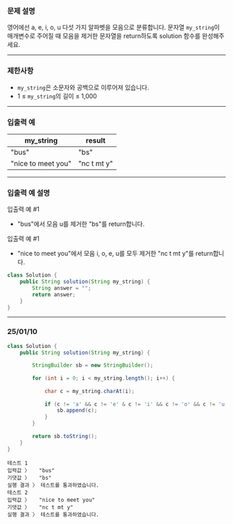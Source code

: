 ### **문제 설명**

영어에선 a, e, i, o, u 다섯 가지 알파벳을 모음으로 분류합니다. 문자열 `my_string`이 매개변수로 주어질 때 모음을 제거한 문자열을 return하도록 solution 함수를 완성해주세요.

---

### 제한사항

- `my_string`은 소문자와 공백으로 이루어져 있습니다.
- 1 ≤ `my_string`의 길이 ≤ 1,000

---

### 입출력 예

| my_string | result |
| --- | --- |
| "bus" | "bs" |
| "nice to meet you" | "nc t mt y" |

---

### 입출력 예 설명

입출력 예 #1

- "bus"에서 모음 u를 제거한 "bs"를 return합니다.

입출력 예 #1

- "nice to meet you"에서 모음 i, o, e, u를 모두 제거한 "nc t mt y"를 return합니다.

```java
class Solution {
    public String solution(String my_string) {
        String answer = "";
        return answer;
    }
}
```

---

### 25/01/10

```java
class Solution {
    public String solution(String my_string) {
        
        StringBuilder sb = new StringBuilder();
        
        for (int i = 0; i < my_string.length(); i++) {
            
            char c = my_string.charAt(i);
            
            if (c != 'a' && c != 'e' & c != 'i' && c != 'o' && c != 'u') {
                sb.append(c);
            }
        }
        
        return sb.toString();
    }
}
```

```
테스트 1
입력값 〉	"bus"
기댓값 〉	"bs"
실행 결과 〉	테스트를 통과하였습니다.
테스트 2
입력값 〉	"nice to meet you"
기댓값 〉	"nc t mt y"
실행 결과 〉	테스트를 통과하였습니다.

```